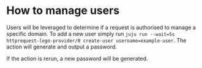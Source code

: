 # How to manage users

Users will be leveraged to determine if a request is authorised to manage a specific domain. To add a new user simply run 
`juju run --wait=5s httprequest-lego-provider/0 create-user username=example-user`. The action will generate and output a password.

If the action is rerun, a new password will be generated.

